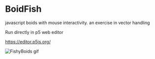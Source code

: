 # BoidFish
javascript boids with mouse interactivity.
an exercise in vector handling

Run directly in p5 web editor 

https://editor.p5js.org/

![FishyBoids gif](https://user-images.githubusercontent.com/122703065/231636663-f297d84c-70c3-434d-a931-331dccb8f26a.gif)
